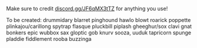 Make sure to credit [discord.gg/JF6qMX3tTZ](https://discord.gg/JF6qMX3tTZ) for anything you use!

To be created:
drummidary
blarret
pinghound
hawlo
blowt
roarick
poppette
plinkajou/carillong
spytrap
flasque
pluckbill
piplash
gheeghur/sox
clavi gnat
bonkers
epic wubbox sax
gloptic
gob
knurv
sooza, uuduk
tapricorn
spunge
pladdie
fiddlement
rooba
buzzinga
